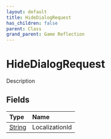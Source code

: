 ```yaml
---
layout: default
title: HideDialogRequest
has_children: false
parent: Class
grand_parent: Game Reflection
---
```

# HideDialogRequest
Description 

## Fields
| Type | Name |
|:-------------|:--------------|
| [String](/game-reflection/components/string.md) | LocalizationId |
